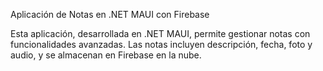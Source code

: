 Aplicación de Notas en .NET MAUI con Firebase

Esta aplicación, desarrollada en .NET MAUI, permite gestionar notas con funcionalidades avanzadas. Las notas incluyen descripción, fecha, foto y audio, y se almacenan en Firebase en la nube.
